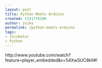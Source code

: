 ```yaml
---
layout: post
title: Python Meets Arduino
created: 1331776186
author: zvika
permalink: /python-meets-arduino
tags:
- Incubator
- Python
---
```

<p>http://www.youtube.com/watch?feature=player_embedded&amp;v=54XwSUC8klI#!</p>
